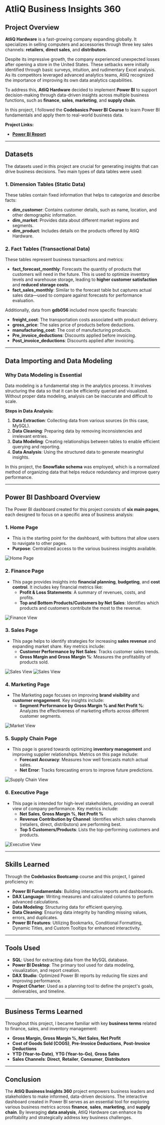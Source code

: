 # **AtliQ Business Insights 360**

## **Project Overview**

**AtliQ Hardware** is a fast-growing company expanding globally. It specializes in selling computers and accessories through three key sales channels: **retailers**, **direct sales**, and **distributors**. 

Despite its impressive growth, the company experienced unexpected losses after opening a store in the United States. These setbacks were initially identified through basic surveys, intuition, and rudimentary Excel analysis. As its competitors leveraged advanced analytics teams, AtliQ recognized the importance of improving its own data analytics capabilities.

To address this, **AtliQ Hardware** decided to implement **Power BI** to support decision-making through data-driven insights across multiple business functions, such as **finance**, **sales**, **marketing**, and **supply chain**.

In this project, I followed the **Codebasics Power BI Course** to learn Power BI fundamentals and apply them to real-world business data.

**Project Links:**
- **[Power BI Report](https://app.powerbi.com/view?r=eyJrIjoiMjViOGQ3ZTMtMGUxNS00MDQxLWJmZTEtOTM3YWY5Yjc4NWQ1IiwidCI6ImM2ZTU0OWIzLTVmNDUtNDAzMi1hYWU5LWQ0MjQ0ZGM1YjJjNCJ9)**  

---

## **Datasets**

The datasets used in this project are crucial for generating insights that can drive business decisions. Two main types of data tables were used:

### **1. Dimension Tables** (Static Data)
These tables contain fixed information that helps to categorize and describe facts:

- **dim_customer**: Contains customer details, such as name, location, and other demographic information.
- **dim_market**: Provides data about different market regions and segments.
- **dim_product**: Includes details on the products offered by AtliQ Hardware.

### **2. Fact Tables** (Transactional Data)
These tables represent business transactions and metrics:

- **fact_forecast_monthly**: Forecasts the quantity of products that customers will need in the future. This is used to optimize inventory levels and warehouse storage, leading to **higher customer satisfaction** and **reduced storage costs**.
- **fact_sales_monthly**: Similar to the forecast table but captures actual sales data—used to compare against forecasts for performance evaluation.

Additionally, data from **gdb056** included more specific financials:

- **freight_cost**: The transportation costs associated with product delivery.
- **gross_price**: The sales price of products before deductions.
- **manufacturing_cost**: The cost of manufacturing products.
- **Pre_invoice_deductions**: Discounts applied before invoicing.
- **Post_invoice_deductions**: Discounts applied after invoicing.

---

## **Data Importing and Data Modeling**

### **Why Data Modeling is Essential**

Data modeling is a fundamental step in the analytics process. It involves structuring the data so that it can be efficiently queried and visualized. Without proper data modeling, analysis can be inaccurate and difficult to scale.

**Steps in Data Analysis:**
1. **Data Extraction**: Collecting data from various sources (in this case, MySQL).
2. **Data Cleaning**: Preparing data by removing inconsistencies and irrelevant entries.
3. **Data Modeling**: Creating relationships between tables to enable efficient querying and reporting.
4. **Data Analysis**: Using the structured data to generate meaningful insights.

In this project, the **Snowflake schema** was employed, which is a normalized method of organizing data that helps reduce redundancy and improve query performance.

---

## **Power BI Dashboard Overview**

The Power BI dashboard created for this project consists of **six main pages**, each designed to focus on a specific area of business analysis:

### **1. Home Page**
- This is the starting point for the dashboard, with buttons that allow users to navigate to other pages.
- **Purpose**: Centralized access to the various business insights available.


![Home Page](Home%20Page.png "Home Page View")

### **2. Finance Page**
- This page provides insights into **financial planning**, **budgeting**, and **cost control**. It includes key financial metrics like:
  - **Profit & Loss Statements**: A summary of revenues, costs, and profits.
  - **Top and Bottom Products/Customers by Net Sales**: Identifies which products and customers contribute the most to the revenue.

![Finance View](Finance%20View.png "Finance View Page")

### **3. Sales Page**
- This page helps to identify strategies for increasing **sales revenue** and expanding market share. Key metrics include:
  - **Customer Performance by Net Sales**: Tracks customer sales trends.
  - **Gross Margin and Gross Margin %**: Measures the profitability of products sold.

![Sales View](Sales%20Customer%20View.png "Sales View Page")
![Sales View](Sales%20Product%20View.png "Sales View Page")

### **4. Marketing Page**
- The Marketing page focuses on improving **brand visibility** and **customer engagement**. Key insights include:
  - **Segment Performance by Gross Margin % and Net Profit %**: Analyzes the effectiveness of marketing efforts across different customer segments.

![Market View](Market%20Page.png "Market View Page")

### **5. Supply Chain Page**
- This page is geared towards optimizing **inventory management** and improving supplier relationships. Metrics on this page include:
  - **Forecast Accuracy**: Measures how well forecasts match actual sales.
  - **Net Error**: Tracks forecasting errors to improve future predictions.

![Supply Chain View](Supply%20Chain%20View.png "Supply Chain View Page")
### **6. Executive Page**
- This page is intended for high-level stakeholders, providing an overall view of company performance. Key metrics include:
  - **Net Sales**, **Gross Margin %**, **Net Profit %**
  - **Revenue Contribution by Channel**: Identifies which sales channels (retailers, direct, distributors) are performing best.
  - **Top 5 Customers/Products**: Lists the top-performing customers and products.

![Executive View](Executive%20View%20Page.png "Executive View Page")

---

## **Skills Learned**

Through the **Codebasics Bootcamp** course and this project, I gained proficiency in:
- **Power BI Fundamentals**: Building interactive reports and dashboards.
- **DAX Language**: Writing measures and calculated columns to perform advanced calculations.
- **Data Modeling**: Structuring data for efficient querying.
- **Data Cleaning**: Ensuring data integrity by handling missing values, errors, and duplicates.
- **Power BI Features**: Utilizing Bookmarks, Conditional Formatting, Dynamic Titles, and Custom Tooltips for enhanced interactivity.

---

## **Tools Used**
- **SQL**: Used for extracting data from the MySQL database.
- **Power BI Desktop**: The primary tool used for data modeling, visualization, and report creation.
- **DAX Studio**: Optimized Power BI reports by reducing file sizes and improving performance.
- **Project Charter**: Used as a planning tool to define the project's goals, deliverables, and timeline.

---

## **Business Terms Learned**

Throughout this project, I became familiar with key **business terms** related to finance, sales, and inventory management:
- **Gross Margin, Gross Margin %, Net Sales, Net Profit**
- **Cost of Goods Sold (COGS)**, **Pre-Invoice Deductions**, **Post-Invoice Deductions**
- **YTD (Year-to-Date)**, **YTG (Year-to-Go)**, **Gross Sales**
- **Sales Channels**: **Direct**, **Retailer**, **Consumer**, **Distributors**

---

## **Conclusion**

The **AtliQ Business Insights 360** project empowers business leaders and stakeholders to make informed, data-driven decisions. The interactive dashboard created in Power BI serves as an essential tool for exploring various business metrics across **finance**, **sales**, **marketing**, and **supply chain**. By leveraging **data analysis**, AtliQ Hardware can enhance its profitability and strategically address key business challenges.
